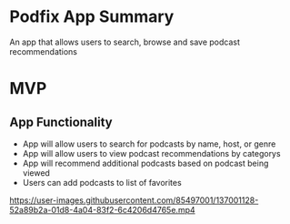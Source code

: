 # **Podfix App Summary**

An app that allows users to search, browse and save podcast recommendations


# **MVP**

## App Functionality

- App will allow users to search for podcasts by name, host, or genre
- App will allow users to view podcast recommendations by categorys
- App will recommend additional podcasts based on podcast being viewed
- Users can add podcasts to list of favorites





https://user-images.githubusercontent.com/85497001/137001128-52a89b2a-01d8-4a04-83f2-6c4206d4765e.mp4

